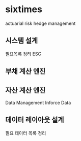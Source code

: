 # sixtimes
actuarial risk hedge management

## 시스템 설계
필요목록 정리
ESG

## 부채 계산 엔진
## 자산 계산 엔진
Data Management
Inforce Data

## 데이터 레이아웃 설계
필요 데이터 목록 정리
